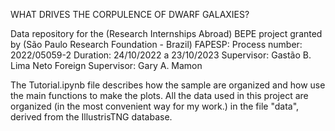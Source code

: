 WHAT DRIVES THE CORPULENCE OF DWARF GALAXIES? 

Data repository for the (Research Internships Abroad) BEPE project granted by (São Paulo Research Foundation - Brazil) FAPESP:
Process number: 2022/05059-2
Duration: 24/10/2022 a 23/10/2023
Supervisor: Gastão B. Lima Neto 
Foreign Supervisor: Gary A. Mamon

The Tutorial.ipynb file describes how the sample are organized and how use the main functions to make the plots. All the data used in this project are organized (in the most convenient way for my work.) in the file "data", derived from the IllustrisTNG database. 
